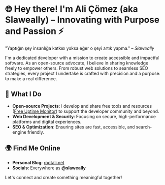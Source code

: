 # 🌐 Hey there! I'm Ali Çömez (aka **Slaweally**) – Innovating with Purpose and Passion ⚡️

"Yaptığın şey insanlığa katkısı yoksa eğer o şeyi artık yapma." – *Slaweally*

I'm a dedicated developer with a mission to create accessible and impactful software. As an open-source advocate, I believe in sharing knowledge freely to empower others. From robust web solutions to seamless SEO strategies, every project I undertake is crafted with precision and a purpose: to make a real difference.

## 🔧 What I Do
- **Open-source Projects**: I develop and share free tools and resources ([Free Uptime Monitor](https://freeuptime.org/)) to support the developer community and beyond.
- **Web Development & Security**: Focusing on secure, high-performance platforms and digital experiences.
- **SEO & Optimization**: Ensuring sites are fast, accessible, and search-engine friendly.

## 🌍 Find Me Online
- **Personal Blog**: [rootali.net](https://rootali.net/)
- **Socials**: Everywhere as **@slaweally**

Let's connect and create something meaningful together!
